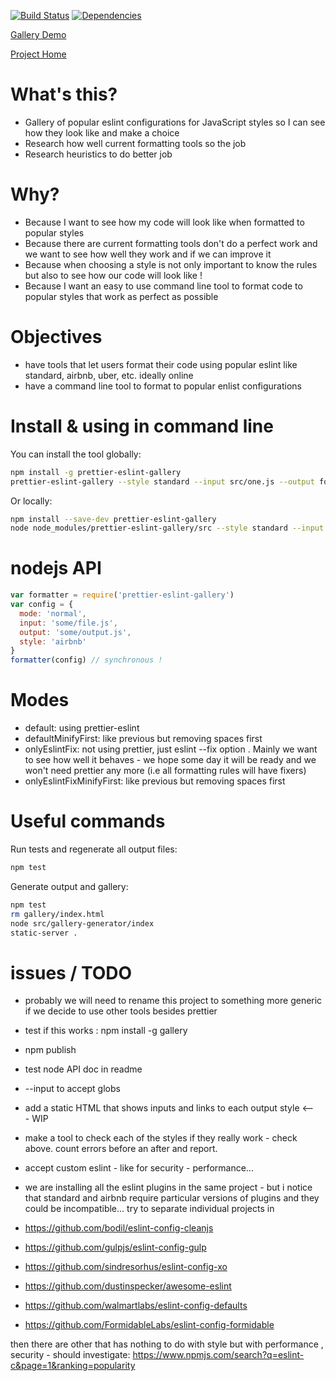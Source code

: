 [![Build Status](https://travis-ci.org/cancerberoSgx/prettier-eslint-gallery.png?branch=master)](https://travis-ci.org/cancerberoSgx/prettier-eslint-gallery)
[![Dependencies](https://david-dm.org/cancerberosgx/prettier-eslint-gallery.svg)](https://david-dm.org/cancerberosgx/prettier-eslint-gallery)



[Gallery Demo](https://cancerberosgx.github.io/prettier-eslint-gallery/gallery/)

[Project Home](https://github.com/cancerberoSgx/prettier-eslint-gallery)

# What's this?

 * Gallery of popular eslint configurations for JavaScript styles so I can see how they look like and make a choice 
 * Research how well current formatting tools so the job
 * Research heuristics to do better job

# Why?

 * Because I want to see how my code will look like when formatted to popular styles
 * Because there are current formatting tools don't do a perfect work and we want to see how well they work and if we can improve it
 * Because when choosing a style is not only important to know the rules but also to see how our code will look like !
 * Because I want an easy to use command line tool to format code to popular styles that work as perfect as possible

# Objectives

 * have tools that let users format their code using popular eslint like standard, airbnb, uber, etc. ideally online
 * have a command line tool to format to popular enlist configurations

# Install & using in command line

You can install the tool globally: 

```sh
npm install -g prettier-eslint-gallery
prettier-eslint-gallery --style standard --input src/one.js --output formatted.js
```

Or locally: 

```sh
npm install --save-dev prettier-eslint-gallery
node node_modules/prettier-eslint-gallery/src --style standard --input src/one.js --output formatted.js
```

# nodejs API

```javascript
var formatter = require('prettier-eslint-gallery')
var config = {
  mode: 'normal', 
  input: 'some/file.js',
  output: 'some/output.js',
  style: 'airbnb'
}
formatter(config) // synchronous !
```

# Modes

 * default: using prettier-eslint
 * defaultMinifyFirst: like previous but removing spaces first
 * onlyEslintFix: not using prettier, just eslint --fix option . Mainly we want to see how well it behaves - we hope some day it will be ready and we won't need prettier any more (i.e all formatting rules will have fixers)
 * onlyEslintFixMinifyFirst: like previous but removing spaces first

# Useful commands

Run tests and regenerate all output files:
```sh
npm test 
```

Generate output and gallery:
```sh
npm test
rm gallery/index.html
node src/gallery-generator/index
static-server .
```


# issues / TODO

 * probably we will need to rename this project to something more generic if we decide to use other tools besides prettier
 * test if this works : npm install -g gallery
 * npm publish
 * test node API doc in readme
 
 * --input to accept globs

 * add a static HTML that shows inputs and links to each output style <--- WIP

 * make a tool to check each of the styles if they really work - check above. count errors before an after and report. 


 * accept custom eslint - like for security - performance... 
 * we are installing all the eslint plugins in the same project - but i notice that standard and airbnb require particular versions of plugins and they could be incompatible... try to separate individual projects in

 * https://github.com/bodil/eslint-config-cleanjs
 * https://github.com/gulpjs/eslint-config-gulp
 * https://github.com/sindresorhus/eslint-config-xo
 * https://github.com/dustinspecker/awesome-eslint
 * https://github.com/walmartlabs/eslint-config-defaults
 * https://github.com/FormidableLabs/eslint-config-formidable


  then there are other that has nothing to do with style but with performance , security - should investigate: 
  https://www.npmjs.com/search?q=eslint-c&page=1&ranking=popularity




<!-- 

# propaganda: 

after this project is more prepared - we should anounce so users take value - shis i s alist of where we can anounce it: 

https://github.com/eslint/eslint/issues/5858


-->


<!-- # how to know if it really works?

```sh
node node_modules/eslint/bin/eslint.js -c  eslint-config/google/.eslintrc.js  assets/input/sccollection.js 

# you will see lots of errors

node node_modules/eslint/bin/eslint.js -c  eslint-config/google/.eslintrc.js  assets/output/sccollection-google.js

# you will see lots less errors

``` -->
